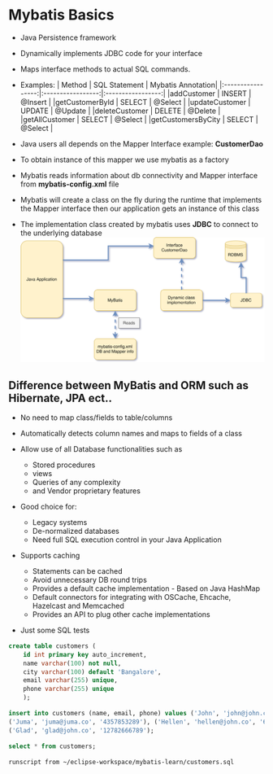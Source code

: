 # Mybatis Basics

- Java Persistence framework
- Dynamically implements JDBC code for your interface
- Maps interface methods to actual SQL commands.
- Examples:
  | Method | SQL Statement | Mybatis Annotation|
  |:-----------------:|:-----------------:|:-----------------:|
  |addCustomer | INSERT | @Insert |
  |getCustomerById | SELECT | @Select |
  |updateCustomer | UPDATE | @Update |
  |deleteCustomer | DELETE | @Delete |
  |getAllCustomer | SELECT | @Select |
  |getCustomersByCity | SELECT | @Select |

- Java users all depends on the Mapper Interface example: **CustomerDao**
- To obtain instance of this mapper we use mybatis as a factory
- Mybatis reads information about db connectivity and Mapper interface from **mybatis-config.xml** file
- Mybatis will create a class on the fly during the runtime that implements the Mapper interface then our application gets an instance of this class
- The implementation class created by mybatis uses **JDBC** to connect to the underlying database
  ![Java application mybatis operations](./images/mybatis-basics.drawio.svg)

## Difference between MyBatis and ORM such as Hibernate, JPA ect..
- No need to map class/fields to table/columns
- Automatically detects column names and maps to fields of a class
- Allow use of all Database functionalities such as
  - Stored procedures
  - views
  - Queries of any complexity
  - and Vendor proprietary features
- Good choice for:
  - Legacy systems
  - De-normalized databases
  - Need full SQL execution control in your Java Application
- Supports caching
  - Statements can be cached
  - Avoid unnecessary DB round trips
  - Provides a default cache implementation - Based on Java HashMap
  - Default connectors for integrating with OSCache, Ehcache, Hazelcast and Memcached
  - Provides an API to plug other cache implementations

- Just some SQL tests

```sql
create table customers (
	id int primary key auto_increment,
	name varchar(100) not null,
	city varchar(100) default 'Bangalore',
	email varchar(255) unique,
	phone varchar(255) unique
	);
```

```sql
insert into customers (name, email, phone) values ('John', 'john@john.co', '123456789'),
('Juma', 'juma@juma.co', '4357853289'), ('Hellen', 'hellen@john.co', '655443331'),
('Glad', 'glad@john.co', '12782666789');
```

```sql
select * from customers;
```

```
runscript from ~/eclipse-workspace/mybatis-learn/customers.sql
```
